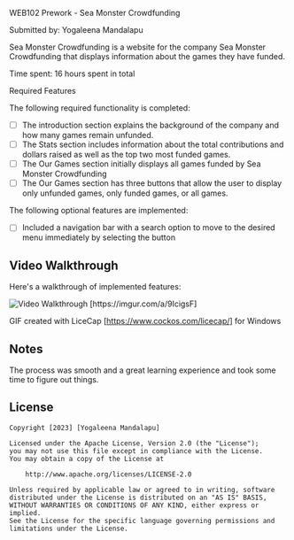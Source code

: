 WEB102 Prework - Sea Monster Crowdfunding

Submitted by: Yogaleena Mandalapu

Sea Monster Crowdfunding is a website for the company Sea Monster Crowdfunding that displays information about the games they have funded.

Time spent: 16 hours spent in total

Required Features

The following required functionality is completed:

- [ ] The introduction section explains the background of the company and how many games remain unfunded.
- [ ] The Stats section includes information about the total contributions and dollars raised as well as the top two most funded games.
- [ ] The Our Games section initially displays all games funded by Sea Monster Crowdfunding
- [ ] The Our Games section has three buttons that allow the user to display only unfunded games, only funded games, or all games.

The following optional features are implemented:

- [ ] Included a navigation bar with a search option to move to the desired menu immediately by selecting the button

## Video Walkthrough

Here's a walkthrough of implemented features:

<img src=https://imgur.com/a/9IcigsF title='Video Walkthrough' width='' alt='Video Walkthrough' />
[https://imgur.com/a/9IcigsF]

GIF created with LiceCap
[https://www.cockos.com/licecap/] for Windows

## Notes

The process was smooth and a great learning experience and took some time to figure out things.

## License

    Copyright [2023] [Yogaleena Mandalapu]

    Licensed under the Apache License, Version 2.0 (the "License");
    you may not use this file except in compliance with the License.
    You may obtain a copy of the License at

        http://www.apache.org/licenses/LICENSE-2.0

    Unless required by applicable law or agreed to in writing, software
    distributed under the License is distributed on an "AS IS" BASIS,
    WITHOUT WARRANTIES OR CONDITIONS OF ANY KIND, either express or implied.
    See the License for the specific language governing permissions and
    limitations under the License.
